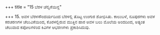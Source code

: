 +++
title = "15 ಬೆರಳ ಚೆಲ್ವಿಕೆಯಿನ್ದ"

+++
15. ಅವಳ ಬೆರಳಸೌಂದರ್ಯದಿಂದ ಬೆರಳಲ್ಲಿ ತೊಟ್ಟ ಉಂಗುರ ಶೋಭಿಸಿತು. ಕಾಲುಬಳೆ, ನೂಪುರಗಳು ಅವಳ ಕರಚರಣಗಳ ಚೆಲುವಿಕೆಯಿಂದ, ಕೊರಳಲ್ಲಿರುವ ಮುತ್ತಿನ ಹಾರ ಅವಳ ಬಲು ಮೊಲೆಯ ಅಂದದಿಂದ, ಅತ್ಯಂತ ಚೆಲುವಾದ ಕಪೋಲಗಳಿಂದ ಕಿವಿಗಳ ಆಭರಣಗಳು ಪ್ರಕಾಶಿಸಿದುವು.